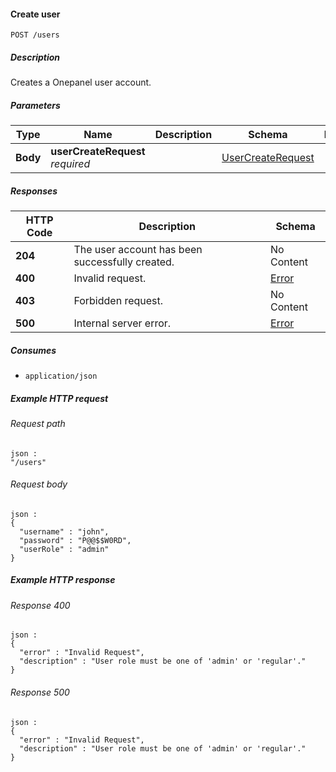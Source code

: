 
<a name="post_users"></a>
#### Create user
```
POST /users
```


##### Description
Creates a Onepanel user account.


##### Parameters

|Type|Name|Description|Schema|Default|
|---|---|---|---|---|
|**Body**|**userCreateRequest**  <br>*required*||[UserCreateRequest](../definitions/UserCreateRequest.md#usercreaterequest)|--|


##### Responses

|HTTP Code|Description|Schema|
|---|---|---|
|**204**|The user account has been successfully created.|No Content|
|**400**|Invalid request.|[Error](../definitions/Error.md#error)|
|**403**|Forbidden request.|No Content|
|**500**|Internal server error.|[Error](../definitions/Error.md#error)|


##### Consumes

* `application/json`


##### Example HTTP request

###### Request path
```
json :
"/users"
```


###### Request body
```
json :
{
  "username" : "john",
  "password" : "P@@$$W0RD",
  "userRole" : "admin"
}
```


##### Example HTTP response

###### Response 400
```
json :
{
  "error" : "Invalid Request",
  "description" : "User role must be one of 'admin' or 'regular'."
}
```


###### Response 500
```
json :
{
  "error" : "Invalid Request",
  "description" : "User role must be one of 'admin' or 'regular'."
}
```



